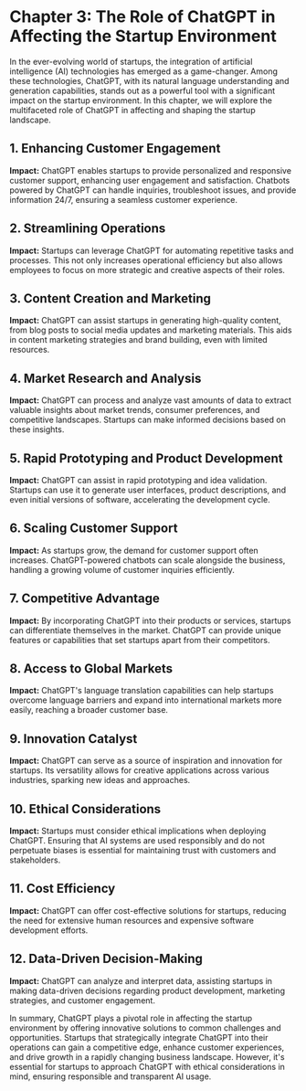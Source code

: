 Chapter 3: The Role of ChatGPT in Affecting the Startup Environment
===================================================================

In the ever-evolving world of startups, the integration of artificial intelligence (AI) technologies has emerged as a game-changer. Among these technologies, ChatGPT, with its natural language understanding and generation capabilities, stands out as a powerful tool with a significant impact on the startup environment. In this chapter, we will explore the multifaceted role of ChatGPT in affecting and shaping the startup landscape.

**1. Enhancing Customer Engagement**
------------------------------------

**Impact:** ChatGPT enables startups to provide personalized and responsive customer support, enhancing user engagement and satisfaction. Chatbots powered by ChatGPT can handle inquiries, troubleshoot issues, and provide information 24/7, ensuring a seamless customer experience.

**2. Streamlining Operations**
------------------------------

**Impact:** Startups can leverage ChatGPT for automating repetitive tasks and processes. This not only increases operational efficiency but also allows employees to focus on more strategic and creative aspects of their roles.

**3. Content Creation and Marketing**
-------------------------------------

**Impact:** ChatGPT can assist startups in generating high-quality content, from blog posts to social media updates and marketing materials. This aids in content marketing strategies and brand building, even with limited resources.

**4. Market Research and Analysis**
-----------------------------------

**Impact:** ChatGPT can process and analyze vast amounts of data to extract valuable insights about market trends, consumer preferences, and competitive landscapes. Startups can make informed decisions based on these insights.

**5. Rapid Prototyping and Product Development**
------------------------------------------------

**Impact:** ChatGPT can assist in rapid prototyping and idea validation. Startups can use it to generate user interfaces, product descriptions, and even initial versions of software, accelerating the development cycle.

**6. Scaling Customer Support**
-------------------------------

**Impact:** As startups grow, the demand for customer support often increases. ChatGPT-powered chatbots can scale alongside the business, handling a growing volume of customer inquiries efficiently.

**7. Competitive Advantage**
----------------------------

**Impact:** By incorporating ChatGPT into their products or services, startups can differentiate themselves in the market. ChatGPT can provide unique features or capabilities that set startups apart from their competitors.

**8. Access to Global Markets**
-------------------------------

**Impact:** ChatGPT's language translation capabilities can help startups overcome language barriers and expand into international markets more easily, reaching a broader customer base.

**9. Innovation Catalyst**
--------------------------

**Impact:** ChatGPT can serve as a source of inspiration and innovation for startups. Its versatility allows for creative applications across various industries, sparking new ideas and approaches.

**10. Ethical Considerations**
------------------------------

**Impact:** Startups must consider ethical implications when deploying ChatGPT. Ensuring that AI systems are used responsibly and do not perpetuate biases is essential for maintaining trust with customers and stakeholders.

**11. Cost Efficiency**
-----------------------

**Impact:** ChatGPT can offer cost-effective solutions for startups, reducing the need for extensive human resources and expensive software development efforts.

**12. Data-Driven Decision-Making**
-----------------------------------

**Impact:** ChatGPT can analyze and interpret data, assisting startups in making data-driven decisions regarding product development, marketing strategies, and customer engagement.

In summary, ChatGPT plays a pivotal role in affecting the startup environment by offering innovative solutions to common challenges and opportunities. Startups that strategically integrate ChatGPT into their operations can gain a competitive edge, enhance customer experiences, and drive growth in a rapidly changing business landscape. However, it's essential for startups to approach ChatGPT with ethical considerations in mind, ensuring responsible and transparent AI usage.
